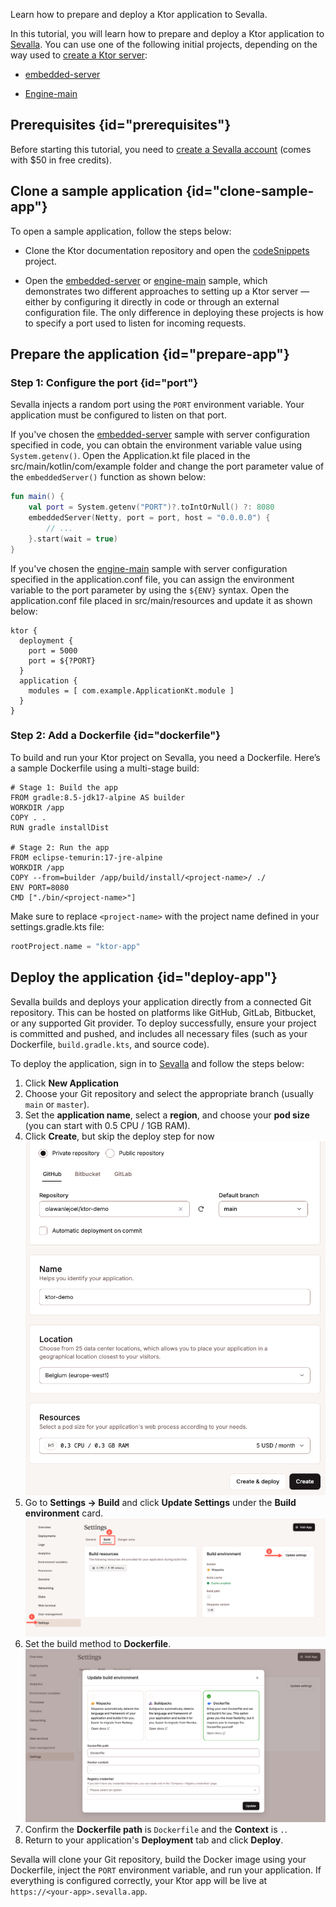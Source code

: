[//]: # (title: Sevalla)

<show-structure for="chapter" depth="2"/>

<link-summary>Learn how to prepare and deploy a Ktor application to Sevalla.</link-summary>

In this tutorial, you will learn how to prepare and deploy a Ktor application to [Sevalla](https://sevalla.com/). You can use one of the following initial projects, depending on the way used to [create a Ktor server](server-create-and-configure.topic):

* [embedded-server](https://github.com/ktorio/ktor-documentation/tree/%ktor_version%/codeSnippets/snippets/embedded-server)

* [Engine-main](https://github.com/ktorio/ktor-documentation/tree/%ktor_version%/codeSnippets/snippets/engine-main)

## Prerequisites {id="prerequisites"}

Before starting this tutorial, you need to [create a Sevalla account](https://sevalla.com) (comes with $50 in free credits).

## Clone a sample application {id="clone-sample-app"}

To open a sample application, follow the steps below:

* Clone the Ktor documentation repository and open the [codeSnippets](https://github.com/ktorio/ktor-documentation/tree/%ktor_version%/codeSnippets) project.

* Open the [embedded-server](https://github.com/ktorio/ktor-documentation/tree/%ktor_version%/codeSnippets/snippets/embedded-server) or [engine-main](https://github.com/ktorio/ktor-documentation/tree/%ktor_version%/codeSnippets/snippets/engine-main) sample, which demonstrates two different approaches to setting up a Ktor server — either by configuring it directly in code or through an external configuration file. The only difference in deploying these projects is how to specify a port used to listen for incoming requests.

## Prepare the application {id="prepare-app"}

### Step 1: Configure the port {id="port"}

Sevalla injects a random port using the `PORT` environment variable. Your application must be configured to listen on that port.

If you've chosen the [embedded-server](https://github.com/ktorio/ktor-documentation/tree/%ktor_version%/codeSnippets/snippets/embedded-server) sample with server configuration specified in code, you can obtain the environment variable value using `System.getenv()`. Open the <path>Application.kt</path> file placed in the <path>src/main/kotlin/com/example</path> folder and change the port parameter value of the `embeddedServer()` function as shown below:

```kotlin
fun main() {
    val port = System.getenv("PORT")?.toIntOrNull() ?: 8080
    embeddedServer(Netty, port = port, host = "0.0.0.0") {
        // ...
    }.start(wait = true)
}
```

If you've chosen the [engine-main](https://github.com/ktorio/ktor-documentation/tree/%ktor_version%/codeSnippets/snippets/engine-main) sample with server configuration specified in the <path>application.conf</path> file, you can assign the environment variable to the port parameter by using the `${ENV}` syntax. Open the <path>application.conf</path> file placed in <path>src/main/resources</path> and update it as shown below:

```
ktor {
  deployment {
    port = 5000
    port = ${?PORT}
  }
  application {
    modules = [ com.example.ApplicationKt.module ]
  }
}
```

### Step 2: Add a Dockerfile {id="dockerfile"}

To build and run your Ktor project on Sevalla, you need a Dockerfile. Here’s a sample Dockerfile using a multi-stage build:

```docker
# Stage 1: Build the app
FROM gradle:8.5-jdk17-alpine AS builder
WORKDIR /app
COPY . .
RUN gradle installDist

# Stage 2: Run the app
FROM eclipse-temurin:17-jre-alpine
WORKDIR /app
COPY --from=builder /app/build/install/<project-name>/ ./
ENV PORT=8080
CMD ["./bin/<project-name>"]
```

Make sure to replace `<project-name>` with the project name defined in your <path>settings.gradle.kts</path> file:

```kotlin
rootProject.name = "ktor-app"
```

## Deploy the application {id="deploy-app"}

Sevalla builds and deploys your application directly from a connected Git repository. This can be hosted on platforms like GitHub, GitLab, Bitbucket, or any supported Git provider. To deploy successfully, ensure your project is committed and pushed, and includes all necessary files (such as your Dockerfile, `build.gradle.kts`, and source code).

To deploy the application, sign in to [Sevalla](https://sevalla.com/) and follow the steps below:

1. Click **New Application**  
2. Choose your Git repository and select the appropriate branch (usually `main` or `master`).
3. Set the **application name**, select a **region**, and choose your **pod size** (you can start with 0.5 CPU / 1GB RAM).
4. Click **Create**, but skip the deploy step for now  
  ![Sevalla create app](../images/sevalla-deployment-create-app.png)
5. Go to **Settings -> Build** and click **Update Settings** under the **Build environment** card.  
  ![Sevalla update build settings](../images/sevalla-deployment-update-build-settings.png)
6. Set the build method to **Dockerfile**.
  ![Sevalla Dockerfile settings](../images/sevalla-deployment-docker-settings.png)
7. Confirm the **Dockerfile path** is `Dockerfile` and the **Context** is `.`.
8. Return to your application's **Deployment** tab and click **Deploy**.

Sevalla will clone your Git repository, build the Docker image using your Dockerfile, inject the `PORT` environment variable, and run your application. If everything is configured correctly, your Ktor app will be live at `https://<your-app>.sevalla.app`.